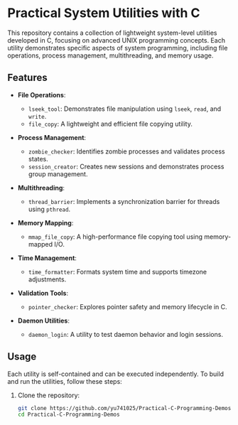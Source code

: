 # Practical System Utilities with C

This repository contains a collection of lightweight system-level utilities developed in C, focusing on advanced UNIX programming concepts. Each utility demonstrates specific aspects of system programming, including file operations, process management, multithreading, and memory usage.

## Features

- **File Operations**:
  - `lseek_tool`: Demonstrates file manipulation using `lseek`, `read`, and `write`.
  - `file_copy`: A lightweight and efficient file copying utility.

- **Process Management**:
  - `zombie_checker`: Identifies zombie processes and validates process states.
  - `session_creator`: Creates new sessions and demonstrates process group management.

- **Multithreading**:
  - `thread_barrier`: Implements a synchronization barrier for threads using `pthread`.

- **Memory Mapping**:
  - `mmap_file_copy`: A high-performance file copying tool using memory-mapped I/O.

- **Time Management**:
  - `time_formatter`: Formats system time and supports timezone adjustments.

- **Validation Tools**:
  - `pointer_checker`: Explores pointer safety and memory lifecycle in C.

- **Daemon Utilities**:
  - `daemon_login`: A utility to test daemon behavior and login sessions.

## Usage

Each utility is self-contained and can be executed independently. To build and run the utilities, follow these steps:

1. Clone the repository:
   ```bash
   git clone https://github.com/yu741025/Practical-C-Programming-Demos.git
   cd Practical-C-Programming-Demos
